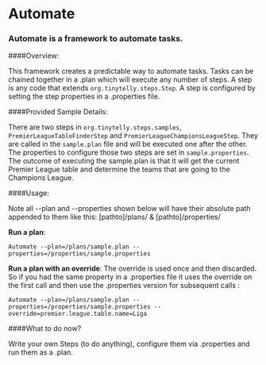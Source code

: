 Automate
========

### Automate is a framework to automate tasks.

####Overview:

This framework creates a predictable way to automate tasks.  Tasks can be chained together in a .plan which will execute
any number of steps.  A step is any code that extends ```org.tinytelly.steps.Step```.  A step is configured by setting the step
properties in a .properties file.

####Provided Sample Details:

There are two steps in ```org.tinytelly.steps.samples```, ```PremierLeagueTableFinderStep``` and ```PremierLeagueChampionsLeagueStep```.
They are called in the ```sample.plan``` file and will be executed one after the other.  The properties to configure those two steps are set in
```sample.properties```. The outcome of executing the sample.plan is that it will get the current Premier League table and determine the teams that are going to the Champions League.

####Usage:

Note all --plan and --properties shown below will have their absolute path appended to them like this: [pathto]/plans/ & [pathto]/properties/

**Run a plan**:

  ```Automate --plan=/plans/sample.plan --properties=/properties/sample.properties```

**Run a plan with an override**: The override is used once and then discarded. So if you had the same property in a
.properties file it uses the override on the first call and then use the .properties version for subsequent calls :

  ```Automate --plan=/plans/sample.plan --properties=/properties/sample.properties --override=premier.league.table.name=Liga```

####What to do now?

Write your own Steps (to do anything), configure them via .properties and run them as a .plan.



